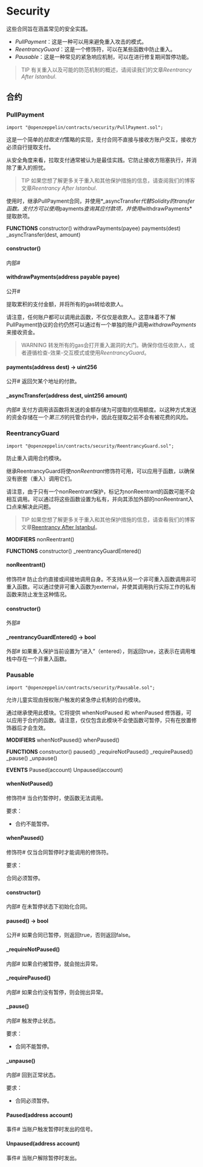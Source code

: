 # Security
这些合同旨在涵盖常见的安全实践。
* *PullPayment*：这是一种可以用来避免重入攻击的模式。
* *ReentrancyGuard*：这是一个修饰符，可以在某些函数中防止重入。
* *Pausable*：这是一种常见的紧急响应机制，可以在进行修复期间暂停功能。

> TIP
有关重入以及可能的防范机制的概述，请阅读我们的文章*Reentrancy After Istanbul*.

## 合约

### PullPayment
```
import "@openzeppelin/contracts/security/PullPayment.sol";
```

这是一个简单的*拉取支付*策略的实现，支付合同不直接与接收方账户交互，接收方必须自行提取支付。

从安全角度来看，拉取支付通常被认为是最佳实践。它防止接收方阻塞执行，并消除了重入的担忧。

> TIP
如果您想了解更多关于重入和其他保护措施的信息，请查阅我们的博客文章*Reentrancy After Istanbul*.

使用时，继承PullPayment合同，并使用*_asyncTransfer*代替Solidity的transfer函数。支付方可以使用*payments*查询其应付款项，并使用*withdrawPayments*提取款项。

**FUNCTIONS**
constructor()
withdrawPayments(payee)
payments(dest)
_asyncTransfer(dest, amount)

#### constructor()
内部#

#### withdrawPayments(address payable payee)
公开#

提取累积的支付金额，并将所有的gas转给收款人。

请注意，任何账户都可以调用此函数，不仅仅是收款人。这意味着不了解PullPayment协议的合约仍然可以通过有一个单独的账户调用*withdrawPayments*来接收资金。

> WARNING
转发所有的gas会打开重入漏洞的大门。确保你信任收款人，或者遵循检查-效果-交互模式或使用*ReentrancyGuard*。

#### payments(address dest) → uint256
公开#
返回欠某个地址的付款。

#### _asyncTransfer(address dest, uint256 amount)
内部#
支付方调用该函数将发送的金额存储为可提取的信用额度。以这种方式发送的资金存储在一个*第三方*的托管合约中，因此在提取之前不会有被花费的风险。

### ReentrancyGuard
```
import "@openzeppelin/contracts/security/ReentrancyGuard.sol";
```
防止重入调用合约模块。

继承ReentrancyGuard将使*nonReentrant*修饰符可用，可以应用于函数，以确保没有嵌套（重入）调用它们。

请注意，由于只有一个nonReentrant保护，标记为nonReentrant的函数可能不会相互调用。可以通过将这些函数设置为私有，并向其添加外部的nonReentrant入口点来解决此问题。

> TIP
如果您想了解更多关于重入和其他保护措施的信息，请查看我们的博客文章[Reentrancy After Istanbul](https://blog.openzeppelin.com/reentrancy-after-istanbul/)。

**MODIFIERS**
nonReentrant()

**FUNCTIONS**
constructor()
_reentrancyGuardEntered()

#### nonReentrant()
修饰符#
防止合约直接或间接地调用自身。不支持从另一个非可重入函数调用非可重入函数。可以通过使非可重入函数为external，并使其调用执行实际工作的私有函数来防止发生这种情况。

#### constructor()
外部# 

#### _reentrancyGuardEntered() → bool
外部# 
如果重入保护当前设置为“进入”（entered），则返回true，这表示在调用堆栈中存在一个非重入函数。

### Pausable
```
import "@openzeppelin/contracts/security/Pausable.sol";
```
允许儿童实现由授权账户触发的紧急停止机制的合约模块。

通过继承使用此模块。它将提供 whenNotPaused 和 whenPaused 修饰器，可以应用于合约的函数。请注意，仅仅包含此模块不会使函数可暂停，只有在放置修饰器后才会生效。

**MODIFIERS**
whenNotPaused()
whenPaused()

**FUNCTIONS**
constructor()
paused()
_requireNotPaused()
_requirePaused()
_pause()
_unpause()

**EVENTS**
Paused(account)
Unpaused(account)

#### whenNotPaused()
修饰符#
当合约暂停时，使函数无法调用。

要求：
* 合约不能暂停。

#### whenPaused()
修饰符#
仅当合同暂停时才能调用的修饰符。

要求：

合同必须暂停。

#### constructor()
内部#
在未暂停状态下初始化合同。

#### paused() → bool
公开#
如果合同已暂停，则返回true，否则返回false。

#### _requireNotPaused()
内部#
如果合约被暂停，就会抛出异常。

#### _requirePaused()
内部#
如果合约没有暂停，则会抛出异常。

#### _pause()
内部#
触发停止状态。

要求：
* 合同不能暂停。

#### _unpause()
内部#
回到正常状态。

要求：
* 合同必须暂停。

#### Paused(address account)
事件#
当账户触发暂停时发出的信号。

#### Unpaused(address account)
事件#
当账户解除暂停时发出。
